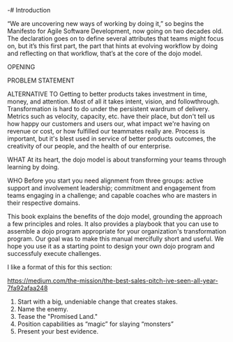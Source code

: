 -# Introduction

“We are uncovering new ways of working by doing it,” so begins the Manifesto for Agile Software Development, now going on two decades old. The declaration goes on to define several attributes that teams might focus on, but it’s this first part, the part that hints at evolving workflow by doing and reflecting on that workflow, that’s at the core of the dojo model.

OPENING

PROBLEM STATEMENT

ALTERNATIVE TO
Getting to better products takes investment in time, money, and attention. Most of all it takes intent, vision, and followthrough. Transformation is hard to do under the persistent wardrum of delivery. Metrics such as velocity, capacity, etc. have their place, but don't tell us how happy our customers and users our, what impact we're having on revenue or cost, or how fulfilled our teammates really are. Process is important, but it's blest used in service of better products outcomes, the creativity of our people, and the health of our enterprise.

WHAT
At its heart, the dojo model is about transforming your teams through learning by doing. 

WHO
Before you start you need alignment from three groups: active support and involvement leadership; commitment and engagement from teams engaging in a challenge; and capable coaches who are masters in their respective domains.

This book explains the benefits of the dojo model, grounding the approach a few principles and roles. It also provides a playbook that you can use to assemble a dojo program appropriate for your organization's transformation program. Our goal was to make this manual mercifully short and useful. We hope you use it as a starting point to design your own dojo program and successfuly execute challenges.

I like a format of this for this section: 

https://medium.com/the-mission/the-best-sales-pitch-ive-seen-all-year-7fa92afaa248

1. Start with a big, undeniable change that creates stakes.
2. Name the enemy.
3. Tease the "Promised Land."
4. Position capabilities as “magic” for slaying “monsters”
5. Present your best evidence.